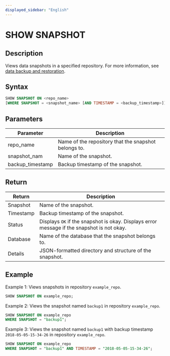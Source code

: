 ```yaml
---
displayed_sidebar: "English"
---
```


# SHOW SNAPSHOT

## Description

Views data snapshots in a specified repository. For more information, see [data backup and restoration](../../../../administration/management/Backup_and_restore.md).

## Syntax

```SQL
SHOW SNAPSHOT ON <repo_name>
[WHERE SNAPSHOT = <snapshot_name> [AND TIMESTAMP = <backup_timestamp>]]
```

## Parameters

| **Parameter**    | **Description**                                      |
| ---------------- | ---------------------------------------------------- |
| repo_name        | Name of the repository that the snapshot belongs to. |
| snapshot_nam     | Name of the snapshot.                                |
| backup_timestamp | Backup timestamp of the snapshot.                    |

## Return

| **Return** | **Description**                                              |
| ---------- | ------------------------------------------------------------ |
| Snapshot   | Name of the snapshot.                                        |
| Timestamp  | Backup timestamp of the snapshot.                            |
| Status     | Displays `OK` if the snapshot is okay. Displays error message if the snapshot is not okay. |
| Database   | Name of the database that the snapshot belongs to.           |
| Details    | JSON-formatted directory and structure of the snapshot.      |

## Example

Example 1: Views snapshots in repository `example_repo`.

```SQL
SHOW SNAPSHOT ON example_repo;
```

Example 2: Views the snapshot named `backup1` in repository `example_repo`.

```SQL
SHOW SNAPSHOT ON example_repo
WHERE SNAPSHOT = "backup1";
```

Example 3: Views the snapshot named `backup1` with backup timestamp `2018-05-05-15-34-26` in repository `example_repo`.

```SQL
SHOW SNAPSHOT ON example_repo 
WHERE SNAPSHOT = "backup1" AND TIMESTAMP = "2018-05-05-15-34-26";
```
